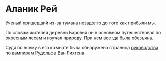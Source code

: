 # Аланик Рей
Ученый пришедший из-за тумана незадолго до того как прибыли мы.

По словам жителей деревни Баровия он в основном путешествовал по окресным лесам и изучал природу. При нем всегда была обезъяна.

Судя по всему в его комнате была обнаружена страница [руководства по вампирам Рудольфа Ван Рихтена](../items/book_vampires_van_rihten)
